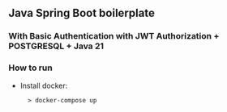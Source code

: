 ## Java Spring Boot boilerplate 


### With Basic Authentication with JWT Authorization + POSTGRESQL + Java 21



### How to run
  - Install docker:
    ```
      > docker-compose up
    ```